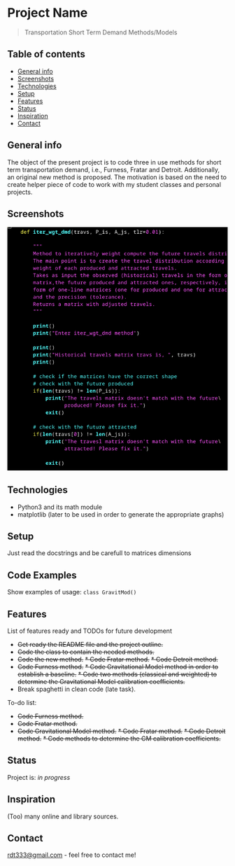 # Project Name
> Transportation Short Term Demand Methods/Models

## Table of contents
* [General info](#general-info)
* [Screenshots](#screenshots)
* [Technologies](#technologies)
* [Setup](#setup)
* [Features](#features)
* [Status](#status)
* [Inspiration](#inspiration)
* [Contact](#contact)

## General info
The object of the present project is to code three in use methods for short
term transportation demand, i.e., Furness, Fratar and Detroit. Additionally,
an original new method is proposed. The motivation is based on the need to
create helper piece of code to work with my student classes and personal projects.

## Screenshots
![Example screenshot](transportation_demand.png)

## Technologies
* Python3 and its math module
* matplotlib (later to be used in order to generate the appropriate graphs)

## Setup
Just read the docstrings and be carefull to matrices dimensions

## Code Examples
Show examples of usage:
`class GravitMod()`

## Features
List of features ready and TODOs for future development
* ~~Get ready the README file and the project outline.~~
* ~~Code the class to contain the needed methods.~~
* ~~Code the new method.~~
~~* Code Fratar method.~~
~~* Code Detroit method.~~
* ~~Code Furness method.~~
~~* Code Gravitational Model method in order to establish a baseline.~~
~~* Code two methods (classical and weighted) to determine the Gravitational Model calibration coefficients.~~
* Break spaghetti in clean code (late task).
  
To-do list:
* ~~Code Furness method.~~
* ~~Code Fratar method.~~
* ~~Code Gravitational Model method.~~
~~* Code Fratar method.~~
~~* Code Detroit method.~~
~~* Code methods to determine the GM calibration coefficients.~~

## Status
Project is: _in progress_

## Inspiration
(Too) many online and library sources.

## Contact
rdt333@gmail.com - feel free to contact me!
